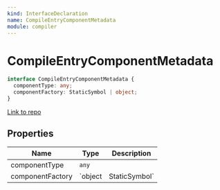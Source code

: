 ```yaml
---
kind: InterfaceDeclaration
name: CompileEntryComponentMetadata
module: compiler
---
```


# CompileEntryComponentMetadata

```ts
interface CompileEntryComponentMetadata {
  componentType: any;
  componentFactory: StaticSymbol | object;
}
```

[Link to repo](https://github.com/timdeschryver/angular/blob/master/packages/compiler/src/compile_metadata.ts#L270-L273)

## Properties

| Name             | Type    | Description   |
| ---------------- | ------- | ------------- |
| componentType    | `any`   |               |
| componentFactory | `object | StaticSymbol` |  |
